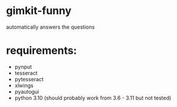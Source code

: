 # gimkit-funny
automatically answers the questions


# requirements:
- pynput
- tesseract
- pytesseract
- xlwings
- pyautogui
- python 3.10 (should probably work from 3.6 - 3.11 but not tested)
